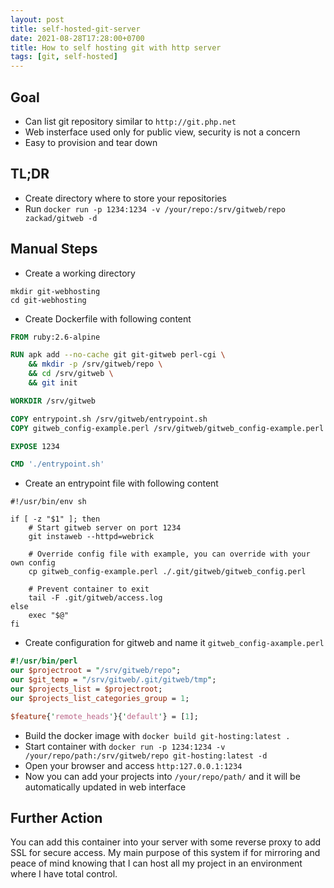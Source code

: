 ```yaml
---
layout: post
title: self-hosted-git-server
date: 2021-08-28T17:28:00+0700
title: How to self hosting git with http server
tags: [git, self-hosted]
---
```


## Goal

- Can list git repository similar to `http://git.php.net`
- Web insterface used only for public view, security is not a concern
- Easy to provision and tear down

## TL;DR

- Create directory where to store your repositories
- Run `docker run -p 1234:1234 -v /your/repo:/srv/gitweb/repo zackad/gitweb -d`

## Manual Steps

- Create a working directory

```shell
mkdir git-webhosting
cd git-webhosting
```

- Create Dockerfile with following content

```Dockerfile
FROM ruby:2.6-alpine

RUN apk add --no-cache git git-gitweb perl-cgi \
    && mkdir -p /srv/gitweb/repo \
    && cd /srv/gitweb \
    && git init

WORKDIR /srv/gitweb

COPY entrypoint.sh /srv/gitweb/entrypoint.sh
COPY gitweb_config-example.perl /srv/gitweb/gitweb_config-example.perl

EXPOSE 1234

CMD './entrypoint.sh'

```

- Create an entrypoint file with following content

```shell
#!/usr/bin/env sh

if [ -z "$1" ]; then
    # Start gitweb server on port 1234
    git instaweb --httpd=webrick

    # Override config file with example, you can override with your own config
    cp gitweb_config-example.perl ./.git/gitweb/gitweb_config.perl

    # Prevent container to exit
    tail -F .git/gitweb/access.log
else
    exec "$@"
fi
```

- Create configuration for gitweb and name it `gitweb_config-axample.perl`

```perl
#!/usr/bin/perl
our $projectroot = "/srv/gitweb/repo";
our $git_temp = "/srv/gitweb/.git/gitweb/tmp";
our $projects_list = $projectroot;
our $projects_list_categories_group = 1;

$feature{'remote_heads'}{'default'} = [1];
```

- Build the docker image with `docker build git-hosting:latest .`
- Start container with `docker run -p 1234:1234 -v /your/repo/path:/srv/gitweb/repo git-hosting:latest -d`
- Open your browser and access `http:127.0.0.1:1234`
- Now you can add your projects into `/your/repo/path/` and it will be automatically updated in web interface

## Further Action

You can add this container into your server with some reverse proxy to add SSL for secure access. My main purpose of this system if for mirroring and peace of mind knowing that I can host all my project in an environment where I have total control.
